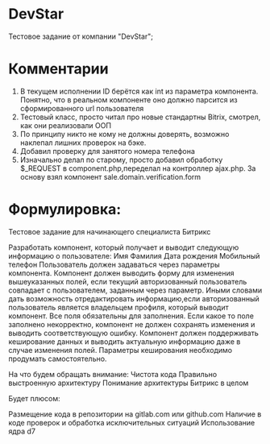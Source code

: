 # DevStar
Тестовое задание от компании "DevStar";

# Комментарии

1. В текущем исполнении ID берётся как int из параметра компонента. Понятно, что в реальном компоненте оно должно парсится из сформированного url пользователя
2. Тестовый класс, просто читал про новые стандартны Bitrix, смотрел, как они реализовали ООП
3. По принципу никто не кому не должны доверять, возможно наклепал лишних проверок на бэке.
4. Добавил проверку для занятого номера телефона
5. Изначально делал по старому, просто добавил обработку $_REQUEST в component.php,переделал на контроллер ajax.php. За основу взял компонент sale.domain.verification.form


# Формулировка:

Тестовое задание для начинающего специалиста Битрикс
 
Разработать компонент, который получает и выводит следующую информацию о пользователе:
Имя
Фамилия
Дата рождения
Мобильный телефон
Пользователь должен задаваться через параметры компонента. Компонент должен выводить форму для изменения вышеуказанных полей, если текущий авторизованный пользователь совпадает с пользователем, заданным через параметр. Иными словами дать возможность отредактировать информацию,если авторизованный пользователь является владельцем профиля, который выводит компонент. Все поля обязательны для заполнения. Если какое то поле заполнено некорректно, компонент не должен сохранять изменения и выводить соответствующую ошибку. Компонент должен поддерживать кеширование данных и выводить актуальную информацию даже в случае изменения полей. Параметры кеширования необходимо продумать самостоятельно.

На что будем обращать внимание:
Чистота кода
Правильно выстроенную архитектуру
Понимание архитектуры Битрикс в целом


Будет плюсом:

Размещение кода в репозитории на gitlab.com или github.com
Наличие в коде проверок и обработка исключительных ситуаций
Использование ядра d7
